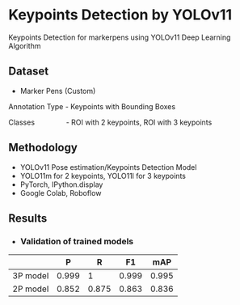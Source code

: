# Keypoints Detection by YOLOv11
Keypoints Detection for markerpens using YOLOv11 Deep Learning Algorithm

## Dataset
- Marker Pens (Custom)

Annotation Type - Keypoints with Bounding Boxes

Classes &nbsp; &nbsp; &nbsp; &nbsp; &nbsp; &nbsp; &ensp; - ROI with 2 keypoints, ROI with 3 keypoints

## Methodology
- YOLOv11 Pose estimation/Keypoints Detection Model
- YOLO11m for 2 keypoints, YOLO11l for 3 keypoints
- PyTorch, IPython.display
- Google Colab, Roboflow

## Results
- ### Validation of trained models

|          | P     | R     | F1    | mAP   |
| ---------| ----- | ----- | ----- | ----- |
| 3P model | 0.999 | 1     | 0.999 | 0.995 |
| 2P model | 0.852 | 0.875 | 0.863 | 0.836 |
